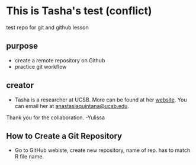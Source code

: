 # This is Tasha's test (conflict)
test repo for git and github lesson

## purpose

- create a remote repository on Github
- practice git workflow

## creator

- Tasha is a researcher at UCSB. More can be found at her [website](https://anastasiaquintana.com/). You can email her at [anastasiaquintana@ucsb.edu](mailto:anastasiaquintana@ucsb.edu).


Thank you for the collaboration. -Yulissa

## How to Create a Git Repository
- Go to GitHub webiste, create new repository, name of rep. has to match R file name. 